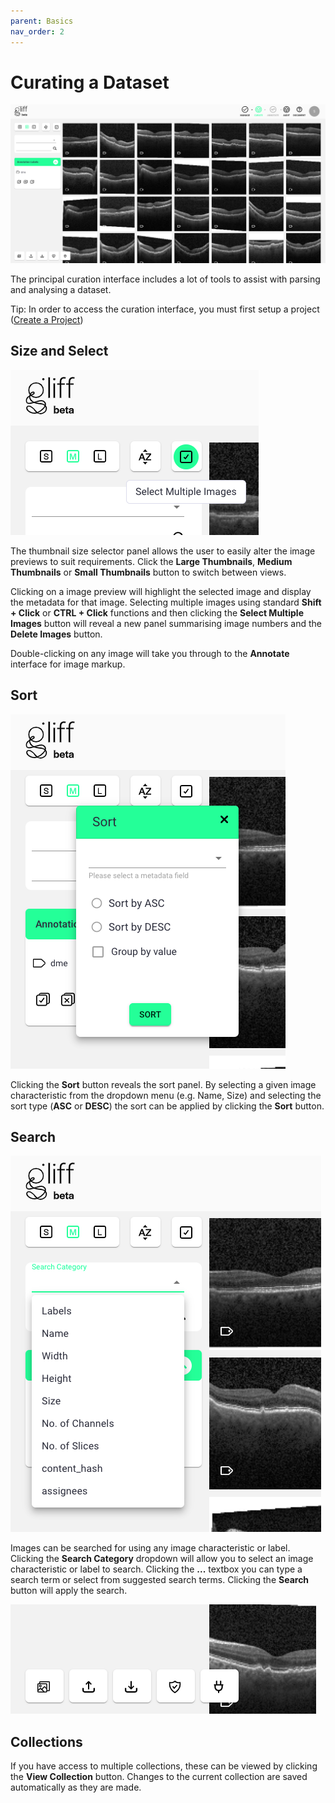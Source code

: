 ```yaml
---
parent: Basics
nav_order: 2
---
```


# Curating a Dataset

![Curate Screenshot](/assets/images/curate/curate.png)

The principal curation interface includes a lot of tools to assist with parsing and analysing a dataset.

Tip: In order to access the curation interface, you must first setup a project ([Create a Project](/createproject))

## Size and Select

![Thumbnail Size and Multiple Image Selection Tools](/assets/images/curate/curate_size.png)

The thumbnail size selector panel allows the user to easily alter the image previews to suit requirements.
Click the **Large Thumbnails**, **Medium Thumbnails** or **Small Thumbnails** button to switch between views.

Clicking on a image preview will highlight the selected image and display the metadata for that image.
Selecting multiple images using standard **Shift + Click** or **CTRL + Click** functions and then clicking the **Select Multiple Images** button will reveal a new panel summarising image numbers and the **Delete Images** button.

Double-clicking on any image will take you through to the **Annotate** interface for image markup.

## Sort

![Metadata Sort Interface](/assets/images/curate/curate_sort.png)

Clicking the **Sort** button reveals the sort panel.
By selecting a given image characteristic from the dropdown menu (e.g. Name, Size) and selecting the sort type (**ASC** or **DESC**) the sort can be applied by clicking the **Sort** button.

## Search

![Metadata Search Interface](/assets/images/curate/curate_search.png)

Images can be searched for using any image characteristic or label.
Clicking the **Search Category** dropdown will allow you to select an image characteristic or label to search.
Clicking the **...** textbox you can type a search term or select from suggested search terms.
Clicking the **Search** button will apply the search.

![Curate Extra Function Controls](/assets/images/curate/curate_functions.png)

## Collections

If you have access to multiple collections, these can be viewed by clicking the **View Collection** button. Changes to the current collection are saved automatically as they are made.
